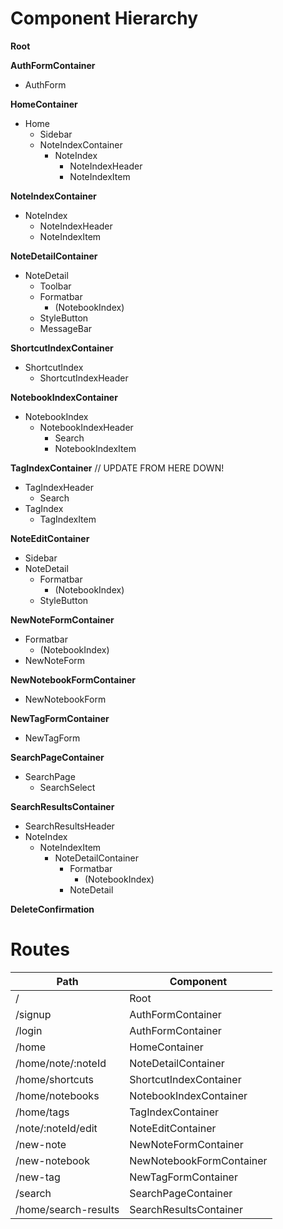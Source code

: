 # Component Hierarchy

**Root**

**AuthFormContainer**
- AuthForm

**HomeContainer**
- Home
 	+ Sidebar
	+ NoteIndexContainer
		- NoteIndex
			+ NoteIndexHeader
			+ NoteIndexItem

**NoteIndexContainer**
- NoteIndex
	+ NoteIndexHeader
	+ NoteIndexItem

**NoteDetailContainer**
- NoteDetail
	+ Toolbar
	+ Formatbar
		- (NotebookIndex)
    - StyleButton
	+ MessageBar

**ShortcutIndexContainer**
- ShortcutIndex
	+ ShortcutIndexHeader

**NotebookIndexContainer**
- NotebookIndex
  + NotebookIndexHeader
	 - Search
	+ NotebookIndexItem

**TagIndexContainer** // UPDATE FROM HERE DOWN!
- TagIndexHeader
	+ Search
- TagIndex
	+ TagIndexItem

**NoteEditContainer**
- Sidebar
- NoteDetail
	+ Formatbar
		- (NotebookIndex)
    - StyleButton

**NewNoteFormContainer**
- Formatbar
	+ (NotebookIndex)
- NewNoteForm

**NewNotebookFormContainer**
- NewNotebookForm

**NewTagFormContainer**
- NewTagForm

**SearchPageContainer**
- SearchPage
	+ SearchSelect

**SearchResultsContainer**
- SearchResultsHeader
- NoteIndex
	+ NoteIndexItem
		- NoteDetailContainer
			+ Formatbar
				- (NotebookIndex)
			+ NoteDetail

**DeleteConfirmation**


# Routes

|Path                           | Component                |
|-------------------------------|--------------------------|
| /                             | Root                     |
| /signup                       | AuthFormContainer        |
| /login                        | AuthFormContainer        |
| /home                         | HomeContainer            |
| /home/note/:noteId            | NoteDetailContainer      |
| /home/shortcuts               | ShortcutIndexContainer   |
| /home/notebooks               | NotebookIndexContainer   |
| /home/tags                    | TagIndexContainer        |
| /note/:noteId/edit            | NoteEditContainer        |
| /new-note                     | NewNoteFormContainer     |
| /new-notebook                 | NewNotebookFormContainer |
| /new-tag                      | NewTagFormContainer      |
| /search                       | SearchPageContainer      |
| /home/search-results          | SearchResultsContainer   |
